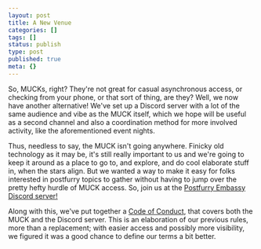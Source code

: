 ```yaml
---
layout: post
title: A New Venue
categories: []
tags: []
status: publish
type: post
published: true
meta: {}
---
```


So, MUCKs, right? They're not great for casual asynchronous access, or checking from your phone, or that sort of thing, are they? Well, we now have another alternative! We've set up a Discord server with a lot of the same audience and vibe as the MUCK itself, which we hope will be useful as a second channel and also a coordination method for more involved activity, like the aforementioned event nights.

Thus, needless to say, the MUCK isn't going anywhere. Finicky old technology as it may be, it's still really important to us and we're going to keep it around as a place to go to, and explore, and do cool elaborate stuff in, when the stars align. But we wanted a way to make it easy for folks interested in postfurry topics to gather without having to jump over the pretty hefty hurdle of MUCK access. So, join us at the
[Postfurry Embassy Discord server!](https://discord.gg/WFB8gZe)

Along with this, we've put together a [Code of Conduct](/conduct), that covers both the MUCK and the Discord server. This is an elaboration of our previous rules, more than a replacement; with easier access and possibly more visibility, we figured it was a good chance to define our terms a bit better. 
